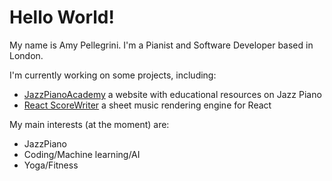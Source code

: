 # Hello World!

My name is Amy Pellegrini. I'm a Pianist and Software Developer based in London.

I'm currently working on some projects, including:

- [JazzPianoAcademy](https://jazzpiano.academy) a website with educational resources on Jazz Piano
- [React ScoreWriter](https://github.com/amypellegrini/react-scorewriter) a sheet music rendering engine for React

My main interests (at the moment) are:

- JazzPiano
- Coding/Machine learning/AI
- Yoga/Fitness
